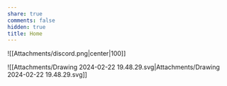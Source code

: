 ```yaml
---
share: true
comments: false
hidden: true
title: Home
---
```



![[Attachments/discord.png|center|100]]

![[Attachments/Drawing 2024-02-22 19.48.29.svg|Attachments/Drawing 2024-02-22 19.48.29.svg]]

